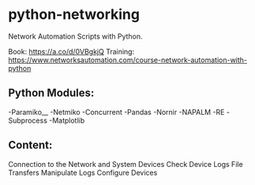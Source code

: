 # python-networking
Network Automation Scripts with Python.

Book: https://a.co/d/0VBgkjQ
Training: https://www.networksautomation.com/course-network-automation-with-python

## Python Modules:
-Paramiko__
-Netmiko
-Concurrent
-Pandas
-Nornir
-NAPALM
-RE
-Subprocess
-Matplotlib


## Content:
Connection to the Network and System Devices
Check Device Logs
File Transfers
Manipulate Logs
Configure Devices
